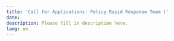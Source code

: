 ```yaml
---
title: 'Call for Applications: Policy Rapid Response Team ('
date:
description: Please fill in description here.
lang: en
---
```

